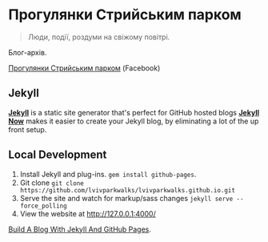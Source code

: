 # Прогулянки Стрийським парком

> Люди, події, роздуми на свіжому повітрі.

Блог-архів.

[Прогулянки Стрийським парком](https://www.facebook.com/lviv.park.walks/) (Facebook)


## Jekyll

[**Jekyll**](https://github.com/jekyll/jekyll) is a static site generator that's perfect for GitHub hosted blogs
[**Jekyll Now**](https://github.com/barryclark/jekyll-now) makes it easier to create your Jekyll blog, by eliminating a lot of the up front setup.

## Local Development

1. Install Jekyll and plug-ins. `gem install github-pages`.
2. Git clone `git clone https://github.com/lvivparkwalks/lvivparkwalks.github.io.git`
3. Serve the site and watch for markup/sass changes `jekyll serve --force_polling`
4. View the website at http://127.0.0.1:4000/

[Build A Blog With Jekyll And GitHub Pages](http://www.smashingmagazine.com/2014/08/01/build-blog-jekyll-github-pages/).
